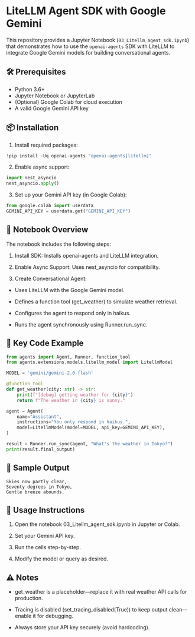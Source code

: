 # LiteLLM Agent SDK with Google Gemini

This repository provides a Jupyter Notebook (`03_Litellm_agent_sdk.ipynb`) that demonstrates how to use the `openai-agents` SDK with LiteLLM to integrate Google Gemini models for building conversational agents.

## 🛠️ Prerequisites

- Python 3.6+
- Jupyter Notebook or JupyterLab
- (Optional) Google Colab for cloud execution
- A valid Google Gemini API key

## 📦 Installation

1. Install required packages:

```python
!pip install -Uq openai-agents "openai-agents[litellm]" 
```
2. Enable async support:


```python
import nest_asyncio
nest_asyncio.apply()
```
3. Set up your Gemini API key (in Google Colab):


```python
from google.colab import userdata
GEMINI_API_KEY = userdata.get("GEMINI_API_KEY")
```
##  📓 Notebook Overview
The notebook includes the following steps:

1. Install SDK: Installs openai-agents and LiteLLM integration.

2. Enable Async Support: Uses nest_asyncio for compatibility.

3. Create Conversational Agent:

- Uses LiteLLM with the Google Gemini model.

- Defines a function tool (get_weather) to simulate weather retrieval.

- Configures the agent to respond only in haikus.

- Runs the agent synchronously using Runner.run_sync.

## 🧠 Key Code Example

```python
from agents import Agent, Runner, function_tool
from agents.extensions.models.litellm_model import LitellmModel

MODEL = 'gemini/gemini-2.0-flash'

@function_tool
def get_weather(city: str) -> str:
    print(f"[debug] getting weather for {city}")
    return f"The weather in {city} is sunny."

agent = Agent(
    name="Assistant",
    instructions="You only respond in haikus.",
    model=LitellmModel(model=MODEL, api_key=GEMINI_API_KEY),
)

result = Runner.run_sync(agent, "What's the weather in Tokyo?")
print(result.final_output)
```
## 💬 Sample Output

```arduino
Skies now partly clear,  
Seventy degrees in Tokyo,  
Gentle breeze abounds.
```
## 🚀 Usage Instructions
1. Open the notebook 03_Litellm_agent_sdk.ipynb in Jupyter or Colab.

2. Set your Gemini API key.

3. Run the cells step-by-step.

4. Modify the model or query as desired.

## ⚠️ Notes
- get_weather is a placeholder—replace it with real weather API calls for production.

- Tracing is disabled (set_tracing_disabled(True)) to keep output clean—enable it for debugging.

- Always store your API key securely (avoid hardcoding).
